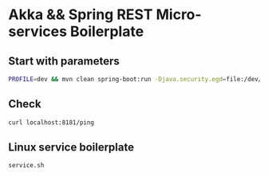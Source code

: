 # Akka && Spring REST Micro-services Boilerplate

## Start with parameters

```sh
PROFILE=dev && mvn clean spring-boot:run -Djava.security.egd=file:/dev/./urandom -Dspring.profiles.active=${PROFILE}
```

## Check
```sh
curl localhost:8181/ping
```

## Linux service boilerplate

```sh
service.sh
```